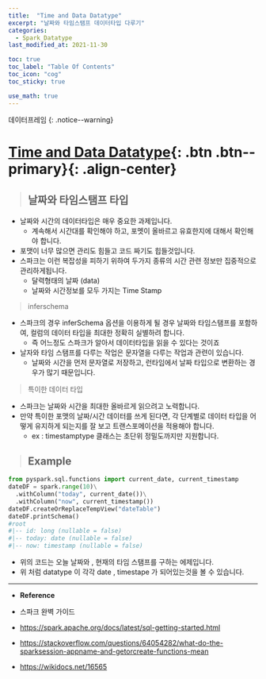 ```yaml
---
title:  "Time and Data Datatype"
excerpt: "날짜와 타임스탬프 데이터타입 다루기"
categories:
  - Spark_Datatype
last_modified_at: 2021-11-30

toc: true
toc_label: "Table Of Contents"
toc_icon: "cog"
toc_sticky: true

use_math: true
---
```


 데이터프레임
{: .notice--warning}

# [Time and Data Datatype](#link){: .btn .btn--primary}{: .align-center}

> ## 날짜와 타임스탬프 타입

- 날짜와 시간의 데이터타입은 매우 중요한 과제입니다. 
  - 계속해서 시간대를 확인해야 하고, 포멧이 올바르고 유효한지에 대해서 확인해야 합니다. 
- 포맷이 너무 많으면 관리도 힘들고 코드 짜기도 힙들것입니다. 
- 스파크는 이런 복잡성을 피하기 위하여 두가지 종류의 시간 관련 정보만 집중적으로 관리하게됩니다. 
  - 달력형태의 날짜 (data)
  - 날짜와 시간정보를 모두 가지는 Time Stamp

> inferschema

- 스파크의 경우 inferSchema 옵션을 이용하게 될 경우 날짜와 타임스탬프를 포함하여, 컬럼의 데이터 타입을 최대한 정확히 실별하려 합니다.
  - 즉 어느정도 스파크가 알아서 데이터타입을 읽을 수 있다는 것이죠
- 날자와 타임 스탬프를 다루는 작업은 문자열을 다루는 작업과 관련이 있습니다.
  - 날짜와 시간을 먼저 문자열로 저장하고, 런타임에서 날짜 타입으로 변환하는 경우가 많기 때문입니다. 

> 특이한 데이터 타입

- 스파크는 날짜와 시간을 최대한 올바르게 읽으려고 노력합니다.
- 만약 특이한 포맷의 날짜/시간 데이터를 쓰게 된다면, 각 단계별로 데이터 타입을 어떻게 유지하게 되는지를 잘 보고 트랜스포메이션을 적용해야 합니다.
  - ex : timestamptype 클래스는 초단위 정밀도까지만 지원합니다. 

> ## Example 

```python
from pyspark.sql.functions import current_date, current_timestamp
dateDF = spark.range(10)\
  .withColumn("today", current_date())\
  .withColumn("now", current_timestamp())
dateDF.createOrReplaceTempView("dateTable")
dateDF.printSchema()
#root
#|-- id: long (nullable = false)
#|-- today: date (nullable = false)
#|-- now: timestamp (nullable = false)
```

- 위의 코드는 오늘 날짜와 , 현재의 타임 스탬프를 구하는 에제입니다.
- 위 처럼 datatype 이 각각 date , timestape 가 되어있는것을 볼 수 있습니다. 

---

- **Reference**

- 스파크 완벽 가이드
- https://spark.apache.org/docs/latest/sql-getting-started.html
- https://stackoverflow.com/questions/64054282/what-do-the-sparksession-appname-and-getorcreate-functions-mean
- https://wikidocs.net/16565

